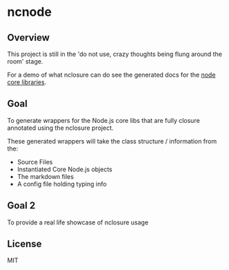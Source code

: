 # ncnode

## Overview
This project is still in the 'do not use, crazy thoughts being flung around
the room' stage.

For a demo of what nclosure can do see the generated docs for the [node core libraries](https://gatapia.github.com/ncnode/).

## Goal
To generate wrappers for the Node.js core libs that are fully closure annotated
using the nclosure project.

These generated wrappers will take the class structure / information from the:
- Source Files
- Instantiated Core Node.js objects
- The markdown files
- A config file holding typing info

## Goal 2
To provide a real life showcase of nclosure usage

## License

MIT
